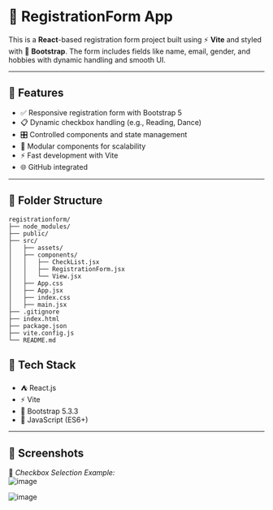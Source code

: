 # 📝 RegistrationForm App

This is a **React**-based registration form project built using ⚡ **Vite** and styled with 🎨 **Bootstrap**. The form includes fields like name, email, gender, and hobbies with dynamic handling and smooth UI.

---

## 🚀 Features

- ✅ Responsive registration form with Bootstrap 5
- 📋 Dynamic checkbox handling (e.g., Reading, Dance)
- 🎛️ Controlled components and state management
- 🧹 Modular components for scalability
- ⚡ Fast development with Vite
- 🌐 GitHub integrated

---

## 📁 Folder Structure

```
registrationform/
├── node_modules/
├── public/
├── src/
│   ├── assets/
│   ├── components/
│   │   ├── CheckList.jsx
│   │   ├── RegistrationForm.jsx
│   │   └── View.jsx
│   ├── App.css
│   ├── App.jsx
│   ├── index.css
│   ├── main.jsx
├── .gitignore
├── index.html
├── package.json
├── vite.config.js
└── README.md
```

## 🧰 Tech Stack

- ⛺️ React.js
- ⚡ Vite
- 🎨 Bootstrap 5.3.3
- 🧠 JavaScript (ES6+)

---

## 📸 Screenshots

📍 *Checkbox Selection Example:*  
![image](https://github.com/user-attachments/assets/3112f792-f9c4-4cc2-9ffb-fb9acc45e81d)

![image](https://github.com/user-attachments/assets/60e0d6af-1e75-4fe1-bffb-c2b67aa9a4f0)



